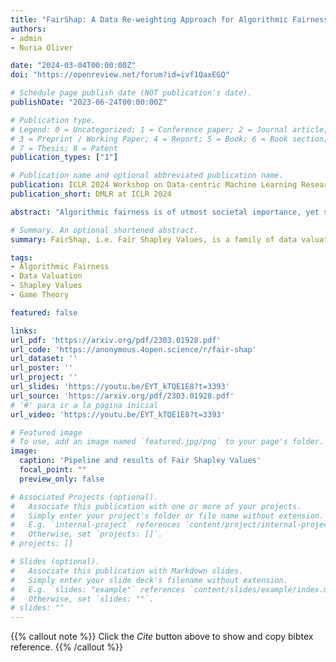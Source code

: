 ```yaml
---
title: "FairShap: A Data Re-weighting Approach for Algorithmic Fairness based on Shapley Values"
authors:
- admin
- Nuria Oliver

date: "2024-03-04T00:00:00Z"
doi: "https://openreview.net/forum?id=ivf1QaxEGQ"

# Schedule page publish date (NOT publication's date).
publishDate: "2023-06-24T00:00:00Z"

# Publication type.
# Legend: 0 = Uncategorized; 1 = Conference paper; 2 = Journal article;
# 3 = Preprint / Working Paper; 4 = Report; 5 = Book; 6 = Book section;
# 7 = Thesis; 8 = Patent
publication_types: ["1"]

# Publication name and optional abbreviated publication name.
publication: ICLR 2024 Workshop on Data-centric Machine Learning Research (DMLR)
publication_short: DMLR at ICLR 2024

abstract: "Algorithmic fairness is of utmost societal importance, yet state-of-the-art largescale machine learning models require training with massive datasets that are frequently biased. In this context, pre-processing methods that focus on modeling and correcting bias in the data emerge as valuable approaches. In this paper, we propose **FairShap**, a novel instance-level data re-weighting method for fair algorithmic decision-making through data valuation by means of Shapley Values. **FairShap** is model-agnostic and easily interpretable. It measures the contribution of each training data point to a predefined fairness metric. We empirically validate **FairShap** on several state-of-the-art datasets of different nature, with a variety of training scenarios and machine learning models and show how it yields fairer models with similar levels of accuracy than the baselines. We illustrate **FairShap**’s interpretability by means of histograms and latent space visualizations and perform a utility-fairness study. We believe that **FairShap** represents a promising direction in interpretable and model-agnostic approaches to algorithmic fairness that yield competitive accuracy even when only biased datasets are available"

# Summary. An optional shortened abstract.
summary: FairShap, i.e. Fair Shapley Values, is a family of data valuation functions for Algorithmic Fairness based on Game Theory which can be used as a novel, interpretable, pre-processing and model-agnostic (re-weighting) method for fair algorithmic decision-making.

tags:
- Algorithmic Fairness
- Data Valuation
- Shapley Values
- Game Theory

featured: false

links:
url_pdf: 'https://arxiv.org/pdf/2303.01928.pdf'
url_code: 'https://anonymous.4open.science/r/fair-shap'
url_dataset: ''
url_poster: ''
url_project: ''
url_slides: 'https://youtu.be/EYT_kTQE1E8?t=3393'
url_source: 'https://arxiv.org/pdf/2303.01928.pdf' 
# '#' para ir a la pagina inicial
url_video: 'https://youtu.be/EYT_kTQE1E8?t=3393'

# Featured image
# To use, add an image named `featured.jpg/png` to your page's folder. 
image:
  caption: 'Pipeline and results of Fair Shapley Values'
  focal_point: ""
  preview_only: false

# Associated Projects (optional).
#   Associate this publication with one or more of your projects.
#   Simply enter your project's folder or file name without extension.
#   E.g. `internal-project` references `content/project/internal-project/index.md`.
#   Otherwise, set `projects: []`.
# projects: []

# Slides (optional).
#   Associate this publication with Markdown slides.
#   Simply enter your slide deck's filename without extension.
#   E.g. `slides: "example"` references `content/slides/example/index.md`.
#   Otherwise, set `slides: ""`.
# slides: ""
---
```


{{% callout note %}}
Click the *Cite* button above to show and copy bibtex reference.
{{% /callout %}}

